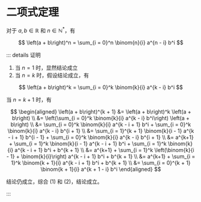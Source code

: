 # 二项式定理

对于 $a, b \in \mathbb{R}$ 和 $n \in \mathbb{N}^*$，有

$$
\left(a + b\right)^n = \sum_{i = 0}^n \binom{n}{i} a^{n - i} b^i
$$

::: details 证明

1. 当 $n = 1$ 时，显然结论成立
2. 当 $n = k$ 时，假设结论成立，有

$$
\left(a + b\right)^k = \sum_{i = 0}^k \binom{k}{i} a^{k - i} b^i
$$

当 $n = k + 1$ 时，有

$$
\begin{aligned}
   \left(a + b\right)^{k + 1} &= \left(a + b\right)^k \left(a + b\right) \\
    &= \left(\sum_{i = 0}^k \binom{k}{i} a^{k - i} b^i\right) \left(a + b\right) \\
    &= \sum_{i = 0}^k \binom{k}{i} a^{k - i + 1} b^i + \sum_{i = 0}^k \binom{k}{i} a^{k - i} b^{i + 1} \\
    &= \sum_{i = 1}^{k + 1} \binom{k}{i - 1} a^{k - i + 1} b^{i - 1} + \sum_{i = 0}^k \binom{k}{i} a^{k - i} b^{i + 1} \\
    &= a^{k+1} + \sum_{i = 1}^k \binom{k}{i - 1} a^{k - i + 1} b^i + \sum_{i = 1}^k \binom{k}{i} a^{k - i + 1} b^i + b^{k + 1} \\
    &= a^{k+1} + \sum_{i = 1}^k \left(\binom{k}{i - 1} + \binom{k}{i}\right) a^{k - i + 1} b^i + b^{k + 1} \\
    &= a^{k+1} + \sum_{i = 1}^k \binom{k + 1}{i} a^{k - i + 1} b^i + b^{k + 1} \\
    &= \sum_{i = 0}^{k + 1} \binom{k + 1}{i} a^{k + 1 - i} b^i
\end{aligned}
$$

结论仍成立，综合 (1) 和 (2)，结论成立。

:::

